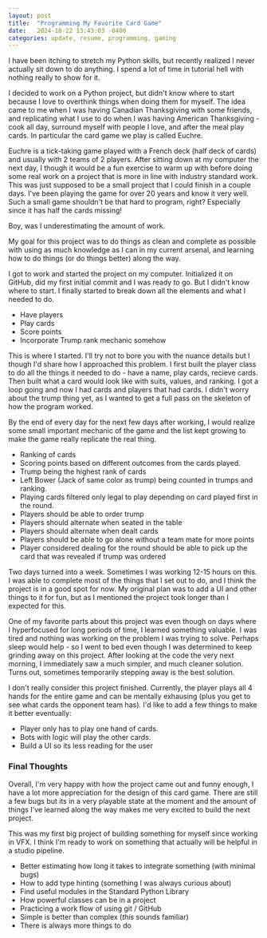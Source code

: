 ```yaml
---
layout: post
title:  "Programming My Favorite Card Game"
date:   2024-10-22 13:43:03 -0400
categories: update, resume, programming, gaming
---
```

I have been itching to stretch my Python skills, but recently realized I never actually sit down to do anything. I spend a lot of time in tutorial hell with nothing really to show for it.

I decided to work on a Python project, but didn't know where to start because I love to overthink things when doing them for myself. The idea came to me when I was having Canadian Thanksgiving with some friends, and replicating what I use to do when I was having American Thanksgiving - cook all day, surround myself with people I love, and after the meal play cards. In particular the card game we play is called Euchre.

Euchre is a tick-taking game played with a French deck (half deck of cards) and usually with 2 teams of 2 players. After sitting down at my computer the next day, I though it would be a fun exercise to warm up with before doing some real work on a project that is more in line with industry standard work. This was just supposed to be a small project that I could finish in a couple days. I've been playing the game for over 20 years and know it very well. Such a small game shouldn't be that hard to program, right? Especially since it has half the cards missing!

Boy, was I underestimating the amount of work.

My goal for this project was to do things as clean and complete as possible with using as much knowledge as I can in my current arsenal, and learning how to do things (or do things better) along the way.

I got to work and started the project on my computer. Initialized it on GitHub, did my first initial commit and I was ready to go. But I didn't know where to start. I finally started to break down all the elements and what I needed to do.

* Have players
* Play cards
* Score points
* Incorporate Trump rank mechanic somehow

This is where I started. I'll try not to bore you with the nuance details but I though I'd share how I approached this problem. I first built the player class to do all the things it needed to do - have a name, play cards, recieve cards. Then built what a card would look like with suits, values, and ranking. I got a loop going and now I had cards and players that had cards. I didn't worry about the trump thing yet, as I wanted to get a full pass on the skeleton of how the program worked.

By the end of every day for the next few days after working, I would realize some small important mechanic of the game and the list kept growing to make the game really replicate the real thing.

* Ranking of cards
* Scoring points based on different outcomes from the cards played.
* Trump  being the highest rank of cards
* Left Bower (Jack of same color as trump) being counted in trumps and ranking.
* Playing cards filtered only legal to play depending on card played first in the round.
* Players should be able to order trump 
* Players should alternate when seated in the table
* Players should alternate when dealt cards
* Players should be able to go alone without a team mate for more points
* Player considered dealing for the round should be able to pick up the card that was revealed if trump was ordered

Two days turned into a week. Sometimes I was working 12-15 hours on this. I was able to complete most of the things that I set out to do, and I think the project is in a good spot for now. My original plan was to add a UI and other things to it for fun, but as I mentioned the project took longer than I expected for this. 

One of my favorite parts about this project was even though on days where I hyperfocused for long periods of time, I learned something valuable. I was tired and nothing was working on the problem I was trying to solve. Perhaps sleep would help - so I went to bed even though I was determined to keep grinding away on this project. After looking at the code the very next morning, I immediately saw a much simpler, and much cleaner solution. Turns out, sometimes temporarily stepping away is the best solution.

I don't really consider this project finished. Currently, the player plays all 4 hands for the entire game and can be mentally exhausing (plus you get to see what cards the opponent team has). I'd like to add a few things to make it better eventually:

* Player only has to play one hand of cards.
* Bots with logic will play the other cards.
* Build a UI so its less reading for the user

### Final Thoughts
Overall, I'm very happy with how the project came out and funny enough, I have a lot more appreciation for the design of this card game. There are still a few bugs but its in a very playable state at the moment and the amount of things I've learned along the way makes me very excited to build the next project. 

This was my first big project of building something for myself since working in VFX. I think I'm ready to work on something that actually will be helpful in a studio pipeline.

* Better estimating how long it takes to integrate something (with minimal bugs)
* How to add type hinting (something I was always curious about)
* Find useful modules in the Standard Python Library
* How powerful classes can be in a project
* Practicing a work flow of using git / GitHub
* Simple is better than complex (*this* sounds familiar)
* There is always more things to do
